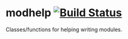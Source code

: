 modhelp [![Build Status](https://travis-ci.org/robotology-playground/modhelp.svg?branch=master)](https://travis-ci.org/robotology-playground/modhelp)
==========

Classes/functions for helping writing modules.
